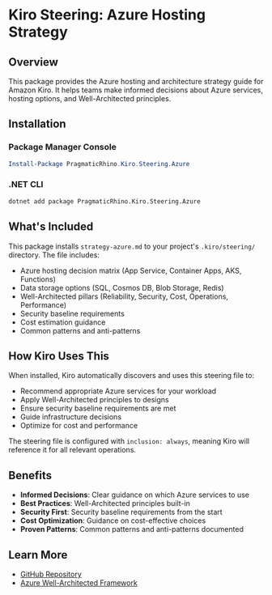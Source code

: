 # Kiro Steering: Azure Hosting Strategy

## Overview

This package provides the Azure hosting and architecture strategy guide for Amazon Kiro. It helps teams make informed decisions about Azure services, hosting options, and Well-Architected principles.

## Installation

### Package Manager Console
```powershell
Install-Package PragmaticRhino.Kiro.Steering.Azure
```

### .NET CLI
```bash
dotnet add package PragmaticRhino.Kiro.Steering.Azure
```

## What's Included

This package installs `strategy-azure.md` to your project's `.kiro/steering/` directory. The file includes:

- Azure hosting decision matrix (App Service, Container Apps, AKS, Functions)
- Data storage options (SQL, Cosmos DB, Blob Storage, Redis)
- Well-Architected pillars (Reliability, Security, Cost, Operations, Performance)
- Security baseline requirements
- Cost estimation guidance
- Common patterns and anti-patterns

## How Kiro Uses This

When installed, Kiro automatically discovers and uses this steering file to:

- Recommend appropriate Azure services for your workload
- Apply Well-Architected principles to designs
- Ensure security baseline requirements are met
- Guide infrastructure decisions
- Optimize for cost and performance

The steering file is configured with `inclusion: always`, meaning Kiro will reference it for all relevant operations.

## Benefits

- **Informed Decisions**: Clear guidance on which Azure services to use
- **Best Practices**: Well-Architected principles built-in
- **Security First**: Security baseline requirements from the start
- **Cost Optimization**: Guidance on cost-effective choices
- **Proven Patterns**: Common patterns and anti-patterns documented

## Learn More

- [GitHub Repository](https://github.com/pragmaticrhino/agentic-reviewer)
- [Azure Well-Architected Framework](https://learn.microsoft.com/azure/well-architected/)

